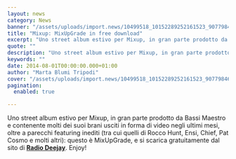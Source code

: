 ```yaml
---
layout: news
category: News
banner: "/assets/uploads/import.news/10499518_10152289252161523_9077984678951727600_o-1024x1024-640x640.jpg"
title: "Mixup: MixUpGrade in free download"
excerpt: "Uno street album estivo per Mixup, in gran parte prodotto da Bassi Maestro e contenente molti dei suoi brani usciti in forma di video negli ultimi mesi, oltre a parecchi featuring inediti (tra cui quelli di Rocco Hunt, Ensi, Chief, Pat Cosmo e molti altri): questo è MixUpGrade, e si scarica gratuitamente dal sito di [&hellip"
quote: ""
description: "Uno street album estivo per Mixup, in gran parte prodotto da Bassi Maestro e contenente molti dei suoi brani usciti in forma di video negli ultimi mesi, oltre a parecchi featuring inediti (tra cui quelli di Rocco Hunt, Ensi, Chief, Pat Cosmo e molti altri): questo è MixUpGrade, e si scarica gratuitamente dal sito di [&hellip"
keywords: ""
date: 2014-08-01T00:00:00.000+01:00
author: "Marta Blumi Tripodi"
cover: "/assets/uploads/import.news/10499518_10152289252161523_9077984678951727600_o-1024x1024-640x640.jpg"
pagination:
  enabled: true

---
```


[](https://hotmc.com/wp-content/uploads/2014/08/10499518%5F10152289252161523%5F9077984678951727600%5Fo-1024x1024.jpg)

Uno street album estivo per Mixup, in gran parte prodotto da Bassi Maestro e contenente molti dei suoi brani usciti in forma di video negli ultimi mesi, oltre a parecchi featuring inediti (tra cui quelli di Rocco Hunt, Ensi, Chief, Pat Cosmo e molti altri): questo è MixUpGrade, e si scarica gratuitamente dal sito di [**Radio Deejay**](http://www.deejay.it/speciali/mix-up-grade-in-free-download-lo-street-album/393505/ "http://www.deejay.it/speciali/mix-up-grade-in-free-download-lo-street-album/393505/"). Enjoy!